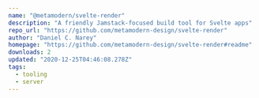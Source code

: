 ```yaml
---
name: "@metamodern/svelte-render"
description: "A friendly Jamstack-focused build tool for Svelte apps"
repo_url: "https://github.com/metamodern-design/svelte-render"
author: "Daniel C. Narey"
homepage: "https://github.com/metamodern-design/svelte-render#readme"
downloads: 2
updated: "2020-12-25T04:46:08.278Z"
tags: 
  - tooling
  - server
---
```

